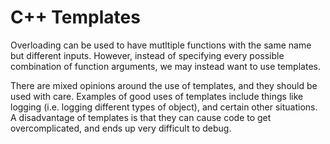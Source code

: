 # C++ Templates

Overloading can be used to have mutltiple functions with the same name but different inputs.  However, instead of specifying every possible combination of function arguments, we may instead want to use templates.

There are mixed opinions around the use of templates, and they should be used with care.  Examples of good uses of templates include things like logging (i.e. logging different types of object), and certain other situations.  A disadvantage of templates is that they can cause code to get overcomplicated, and ends up very difficult to debug.